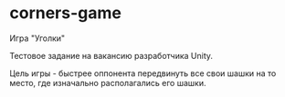 # corners-game
Игра "Уголки"

Тестовое задание на вакансию разработчика Unity.

Цель игры - быстрее оппонента передвинуть все свои шашки на то место, где изначально располагались его шашки.
